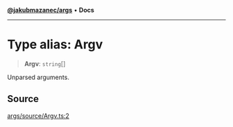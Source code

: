 [**@jakubmazanec/args**](../README.md) • **Docs**

---

# Type alias: Argv

> **Argv**: `string`[]

Unparsed arguments.

## Source

[args/source/Argv.ts:2](https://github.com/jakubmazanec/tools/blob/2f8bfe433bf76006231c1e3b5197238029672b8c/packages/args/source/Argv.ts#L2)
